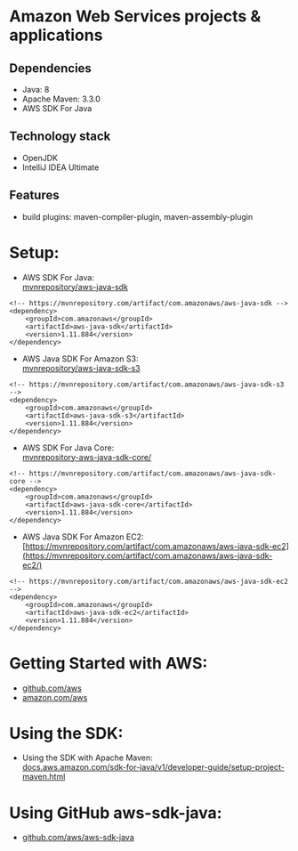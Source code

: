 # Amazon Web Services projects & applications
	
## Dependencies
* Java: 8
* Apache Maven: 3.3.0
* AWS SDK For Java

## Technology stack
* OpenJDK
* IntelliJ IDEA Ultimate

## Features
* build plugins: maven-compiler-plugin, maven-assembly-plugin

# Setup:
- AWS SDK For Java: <br />
[mvnrepository/aws-java-sdk](https://mvnrepository.com/artifact/com.amazonaws/aws-java-sdk/) <br />
```
<!-- https://mvnrepository.com/artifact/com.amazonaws/aws-java-sdk -->
<dependency>
    <groupId>com.amazonaws</groupId>
    <artifactId>aws-java-sdk</artifactId>
    <version>1.11.884</version>
</dependency>
```
- AWS Java SDK For Amazon S3: <br />
[mvnrepository/aws-java-sdk-s3](https://mvnrepository.com/artifact/com.amazonaws/aws-java-sdk-s3/) <br />
```
<!-- https://mvnrepository.com/artifact/com.amazonaws/aws-java-sdk-s3 -->
<dependency>
    <groupId>com.amazonaws</groupId>
    <artifactId>aws-java-sdk-s3</artifactId>
    <version>1.11.884</version>
</dependency>
```
- AWS SDK For Java Core: <br />
[mvnrepository-aws-java-sdk-core/](https://mvnrepository.com/artifact/com.amazonaws/aws-java-sdk-core/) <br />
```
<!-- https://mvnrepository.com/artifact/com.amazonaws/aws-java-sdk-core -->
<dependency>
    <groupId>com.amazonaws</groupId>
    <artifactId>aws-java-sdk-core</artifactId>
    <version>1.11.884</version>
</dependency>
```
- AWS Java SDK For Amazon EC2: <br />
[https://mvnrepository.com/artifact/com.amazonaws/aws-java-sdk-ec2](https://mvnrepository.com/artifact/com.amazonaws/aws-java-sdk-ec2/) <br />
```
<!-- https://mvnrepository.com/artifact/com.amazonaws/aws-java-sdk-ec2 -->
<dependency>
    <groupId>com.amazonaws</groupId>
    <artifactId>aws-java-sdk-ec2</artifactId>
    <version>1.11.884</version>
</dependency>
```

# Getting Started with AWS: 
- [github.com/aws](https://github.com/aws) <br />
- [amazon.com/aws](https://amazon.com/aws) <br />

# Using the SDK: 
- Using the SDK with Apache Maven: <br/>
[docs.aws.amazon.com/sdk-for-java/v1/developer-guide/setup-project-maven.html](https://docs.aws.amazon.com/sdk-for-java/v1/developer-guide/setup-project-maven.html)

# Using GitHub aws-sdk-java: 
- [github.com/aws/aws-sdk-java](https://github.com/aws/aws-sdk-java)

